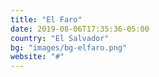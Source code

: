 ```yaml
---
title: "El Faro"
date: 2019-08-06T17:35:36-05:00
country: "El Salvador"
bg: "images/bg-elfaro.png"
website: "#"
---
```


